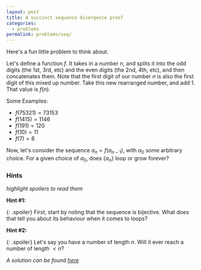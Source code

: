 ```yaml
---
layout: post
title: A succinct sequence divergence proof
categories:
  - problems
permalink: problems/seq/
---
```

Here's a fun little problem to think about.

Let's define a function $f$. It takes in a number $n$, and splits it into the odd digits (the 1st, 3rd, etc) and the even digits (the 2nd, 4th, etc), and then concatenates them. Note that the first digit of our number $n$ is also the first digit of this mixed up number. Take this new rearranged number, and add 1. That value is $f(n)$.

Some Examples:
- $f(75321) = 73153$
- $f(1415) = 1146$
- $f(191) = 120$
- $f(10) = 11$
- $f(7) = 8$

Now, let's consider the sequence $a_{n} = f(a_{n-1})$, with $a_{0}$ some arbitrary choice. For a given choice of $a_{0}$, does $\{a_{n}\}$ loop or grow forever?

### Hints
*highlight spoilers to read them*

**Hint #1:**

{: .spoiler}
First, start by noting that the sequence is bijective. What does that tell you about its behaviour when it comes to loops?

**Hint #2:**

{: .spoiler}
Let's say you have a number of length $n$. Will it ever reach a number of length $<n$?


*A solution can be found [here](/solutions/sol_seq/)*

